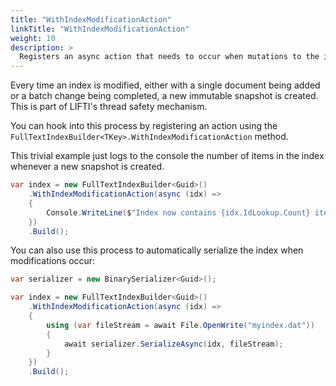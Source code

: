 ```yaml
---
title: "WithIndexModificationAction"
linkTitle: "WithIndexModificationAction"
weight: 10
description: >
  Registers an async action that needs to occur when mutations to the index are committed and a new snapshot is generated.
---
```


Every time an index is modified, either with a single document being added or a batch change being completed, a new immutable snapshot is created. 
This is part of LIFTI's thread safety mechanism.

You can hook into this process by registering an action using the `FullTextIndexBuilder<TKey>.WithIndexModificationAction` method.

This trivial example just logs to the console the number of items in the index whenever a new snapshot is created.

``` csharp
var index = new FullTextIndexBuilder<Guid>()
    .WithIndexModificationAction(async (idx) =>
    {
        Console.WriteLine($"Index now contains {idx.IdLookup.Count} items");
    })
    .Build();
```

You can also use this process to automatically serialize the index when modifications occur:

``` csharp
var serializer = new BinarySerializer<Guid>();

var index = new FullTextIndexBuilder<Guid>()
    .WithIndexModificationAction(async (idx) =>
    {
        using (var fileStream = await File.OpenWrite("myindex.dat"))
        {
            await serializer.SerializeAsync(idx, fileStream);
        }
    })
    .Build();
```
